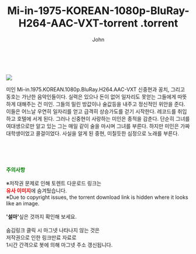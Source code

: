 ﻿---
layout: post
title:  "                   Mi-in-1975-KOREAN-1080p-BluRay-H264-AAC-VXT-torrent                .torrent"
author: John
categories: [ 영화 ]
tags: [  ]
image: https://torrentrj58.com/uploadfile/full/83ee954d7037c90a1261ea81cd11a94410425be0.jpg 
description: "                   Mi-in-1975-KOREAN-1080p-BluRay-H264-AAC-VXT-torrent                 torrent 정보 공유"
toc: true
toc_sticky: true
---

<br>
<p><img src="https://torrentrj58.com/uploadfile/full/83ee954d7037c90a1261ea81cd11a94410425be0.jpg"/></p>
 미인 Mi-in.1975.KOREAN.1080p.BluRay.H264.AAC-VXT 신중현과 꽁치, 그리고 동호는 가난한 음악인들이다. 실력은 있으나 돈이 없어 일자리도 못얻는 그들에게 따뜻하게 대해주는 건 미인. 그들의 밀린 방값이나 술값등을 내주고 정신적인 위안을 준다. 이들은 어느날 우연히 일자리를 얻고 급격히 상승가도를 걷기 시작한다. 레코드를 취입하고 호텔에 서게 된다. 그러나 신중현이 사랑하는 미인은 종적을 감춘다. 단순히 그녀를 여대생으로만 알고 있는 그는 매일 같이 술을 마시며 그녀를 부른다. 하지만 미인은 가짜 대학생이었고 콜걸이었다. 사실을 알게 된 중현, 미칠듯한 심정으로 노래를 부른다. 
    
<br><br><br>
<p data-ke-size="size16"><b><span style="color: green;">주의사항</span></b><br /><br />※저작권 문제로 인해 토렌트 다운로드 링크는<br /><b><span style="color: red;">유사 이미지</span></b>에 숨겨뒀습니다.<br />※Due to copyright issues, the torrent download link is hidden where it looks like an image.<br /><br /><b>'설마'</b>싶은 것까지 확인해 보세요.<br /><br />숨김링크 클릭 시 마그넷 나타나지 않는 것은<br />저작권으로 인한 링크만료 자료로<br />1시간 간격으로 봇에 의해 마그넷 주소 갱신됩니다.</p>
